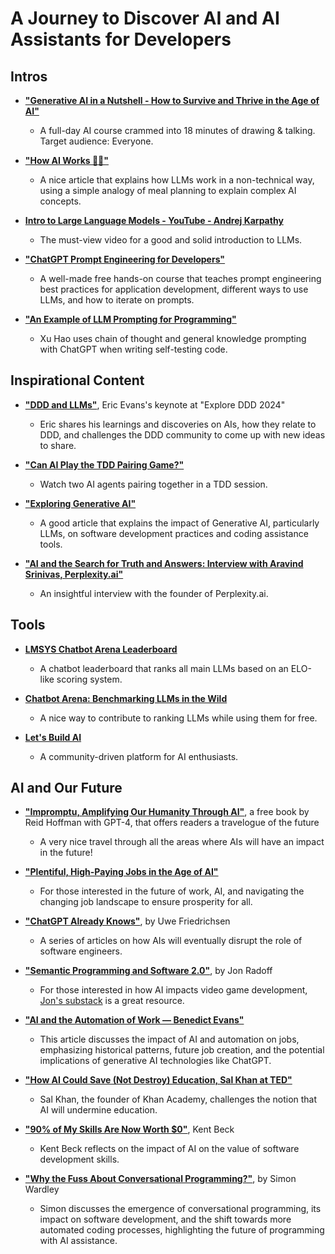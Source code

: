 # A Journey to Discover AI and AI Assistants for Developers

## Intros

- **["Generative AI in a Nutshell - How to Survive and Thrive in the Age of AI"](https://www.youtube.com/watch?v=2IK3DFHRFfw)**
  - A full-day AI course crammed into 18 minutes of drawing & talking. Target audience: Everyone.

- **["How AI Works 🤖🔎"](https://www.zaxis.page/p/how-ai-works)**
  - A nice article that explains how LLMs work in a non-technical way, using a simple analogy of meal planning to explain complex AI concepts.

- **[Intro to Large Language Models - YouTube - Andrej Karpathy](https://www.youtube.com/watch?v=zjkBMFhNj_g)**
  - The must-view video for a good and solid introduction to LLMs.

- **["ChatGPT Prompt Engineering for Developers"](https://www.deeplearning.ai/short-courses/chatgpt-prompt-engineering-for-developers/)**
  - A well-made free hands-on course that teaches prompt engineering best practices for application development, different ways to use LLMs, and how to iterate on prompts.

- **["An Example of LLM Prompting for Programming"](https://martinfowler.com/articles/2023-chatgpt-xu-hao.html)**
  - Xu Hao uses chain of thought and general knowledge prompting with ChatGPT when writing self-testing code.

## Inspirational Content

- **["DDD and LLMs"](https://www.youtube.com/watch?v=Tll_suxZluk)**, Eric Evans's keynote at "Explore DDD 2024"
  - Eric shares his learnings and discoveries on AIs, how they relate to DDD, and challenges the DDD community to come up with new ideas to share.

- **["Can AI Play the TDD Pairing Game?"](https://www.mechanical-orchard.com/post/can-ai-play-the-tdd-pairing-game)**
  - Watch two AI agents pairing together in a TDD session.

- **["Exploring Generative AI"](https://martinfowler.com/articles/exploring-gen-ai.html)**
  - A good article that explains the impact of Generative AI, particularly LLMs, on software development practices and coding assistance tools.

- **["AI and the Search for Truth and Answers: Interview with Aravind Srinivas, Perplexity.ai"](https://www.youtube.com/watch?v=TTjEr7TFcmQ)**
  - An insightful interview with the founder of Perplexity.ai.

## Tools

- **[LMSYS Chatbot Arena Leaderboard](https://huggingface.co/spaces/lmsys/chatbot-arena-leaderboard)**
  - A chatbot leaderboard that ranks all main LLMs based on an ELO-like scoring system.

- **[Chatbot Arena: Benchmarking LLMs in the Wild](https://chat.lmsys.org/)**
  - A nice way to contribute to ranking LLMs while using them for free.

- **[Let's Build AI](https://letsbuild.ai)**
  - A community-driven platform for AI enthusiasts.

## AI and Our Future

- **["Impromptu, Amplifying Our Humanity Through AI"](https://www.impromptubook.com/)**, a free book by Reid Hoffman with GPT-4, that offers readers a travelogue of the future
	- A very nice travel through all the areas where AIs will have an impact in the future!

- **["Plentiful, High-Paying Jobs in the Age of AI"](https://www.noahpinion.blog/p/plentiful-high-paying-jobs-in-the)**
  - For those interested in the future of work, AI, and navigating the changing job landscape to ensure prosperity for all.

- **["ChatGPT Already Knows"](https://www.ufried.com/blog/chatgpt_already_knows/)**, by Uwe Friedrichsen
  - A series of articles on how AIs will eventually disrupt the role of software engineers.

- **["Semantic Programming and Software 2.0"](https://meditations.metavert.io/p/semantic-programming-and-software)**, by Jon Radoff
  - For those interested in how AI impacts video game development, [Jon's substack](https://meditations.metavert.io/) is a great resource.

- **["AI and the Automation of Work — Benedict Evans"](https://www.ben-evans.com/benedictevans/2023/7/2/working-with-ai)**
  - This article discusses the impact of AI and automation on jobs, emphasizing historical patterns, future job creation, and the potential implications of generative AI technologies like ChatGPT.

- **["How AI Could Save (Not Destroy) Education, Sal Khan at TED"](https://www.youtube.com/watch?v=hJP5GqnTrNo)**
	- Sal Khan, the founder of Khan Academy, challenges the notion that AI will undermine education.

- **["90% of My Skills Are Now Worth $0"](https://tidyfirst.substack.com/p/90-of-my-skills-are-now-worth-0)**, Kent Beck
	- Kent Beck reflects on the impact of AI on the value of software development skills.

- **["Why the Fuss About Conversational Programming?"](https://swardley.medium.com/why-the-fuss-about-conversational-programming-60c8d1908237)**, by Simon Wardley
  - Simon discusses the emergence of conversational programming, its impact on software development, and the shift towards more automated coding processes, highlighting the future of programming with AI assistance.
